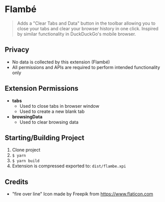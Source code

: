 # Flambé
> Adds a \"Clear Tabs and Data\" button in the toolbar allowing you to close your tabs and clear your browser history in one click. Inspired by similar functionality in DuckDuckGo's mobile browser.
 
## Privacy
- No data is collected by this extension (Flambé)
- All permissions and APIs are required to perform intended functionality only

## Extension Permissions
- __tabs__
  - Used to close tabs in browser window
  - Used to create a new blank tab
- __browsingData__
  - Used to clear browsing data

## Starting/Building Project
1. Clone project
2. `$ yarn`
3. `$ yarn build`
4. Extension is compressed exported to: `dist/flambe.xpi`

## Credits
- "fire over line" Icon made by Freepik from https://www.flaticon.com 
